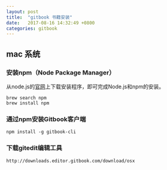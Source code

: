 ```yaml
---
layout: post
title:  "gitbook 书籍安装"
date:   2017-08-16 14:32:49 +0800
categories: gitbook
---
```


## mac 系统

### 安装npm（Node Package Manager）

从node.js的[官网](http://nodejs.org/#download)上下载安装程序，即可完成Node.js和npm的安装。

```
brew search npm
brew install npm
```

### 通过npm安装Gitbook客户端

```
npm install -g gitbook-cli
```

### 下载gitedit编辑工具

```
http://downloads.editor.gitbook.com/download/osx
```



